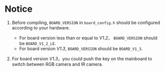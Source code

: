 # Notice

1. Before compiling, `BOARD_VERSION` in `board_config.h` should be configured according to your hardware.   
   - For board version less than or equal to *V1.2*， `BOARD_VERSION` should be `BOARD_V1_2_LE`.
   - For board version *V1.3*, `BOARD_VERSION` should be `BOARD_V1_3`.

2. For board version *V1.3*，you could push the key on the mainboard to switch between RGB camera and IR camera. 

